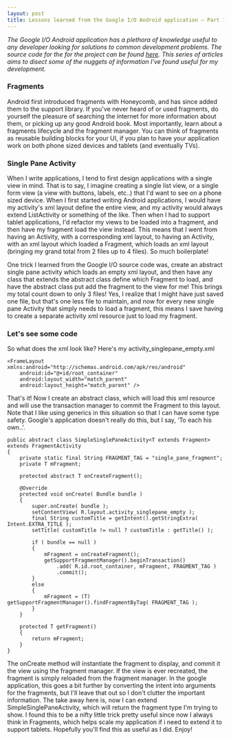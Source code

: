 ```yaml
---
layout: post
title: Lessons learned from the Google I/O Android application – Part 1: Fragments
---
```

*The Google I/O Android application has a plethora of knowledge useful to any developer looking for solutions to common development problems. The source code for the for the project can be found [here](https://code.google.com/p/iosched/). This series of articles aims to disect some of the nuggets of information I've found useful for my development.*

### Fragments

Android first introduced fragments with Honeycomb, and has since added them to the support library. If you've never heard of or used fragments, do yourself the pleasure of searching the internet for more information about them, or picking up any good Android book. Most importantly, learn about a fragments lifecycle and the fragment manager. You can think of fragments as reusable building blocks for your UI, if you plan to have your application work on both phone sized devices and tablets (and eventually TVs).

### Single Pane Activity

When I write applications, I tend to first design applications with a single view in mind. That is to say, I imagine creating a single list view, or a single form view (a view with buttons, labels, etc..) that I'd want to see on a phone sized device. When I first started writing Android applications, I would have my activity's xml layout define the entire view, and my activity would always extend ListActivity or something of the like. Then when I had to support tablet applications, I'd refactor my views to be loaded into a fragment, and then have my fragment load the view instead. This means that I went from having an Activity, with a corresponding xml layout, to having an Activity, with an xml layout which loaded a Fragment, which loads an xml layout (bringing my grand total from 2 files up to 4 files). So much boilerplate!

One trick I learned from the Google I/O source code was, create an abstract single pane activity which loads an empty xml layout, and then have any class that extends the abstract class define which Fragment to load, and have the abstract class put add the fragment to the view for me! This brings my total count down to only 3 files! Yes, I realize that I might have just saved one file, but that's one less file to maintain, and now for every new single pane Activity that simply needs to load a fragment, this means I save having to create a separate activity xml resource just to load my fragment.

### Let's see some code

So what does the xml look like? Here's my activity_singlepane_empty.xml
```
<FrameLayout xmlns:android="http://schemas.android.com/apk/res/android"
    android:id="@+id/root_container"
	android:layout_width="match_parent"
	android:layout_height="match_parent" />
```

That's it! Now I create an abstract class, which will load this xml resource and will use the transaction manager to commit the Fragment to this layout. Note that I like using generics in this situation so that I can have some type safety. Google's application doesn't really do this, but I say, ‘To each his own..'.

```language_java
public abstract class SimpleSinglePaneActivity<T extends Fragment> extends FragmentActivity
{
	private static final String FRAGMENT_TAG = "single_pane_fragment";
	private T mFragment;

	protected abstract T onCreateFragment();

	@Override
	protected void onCreate( Bundle bundle )
	{
		super.onCreate( bundle );
		setContentView( R.layout.activity_singlepane_empty );
		final String customTitle = getIntent().getStringExtra( Intent.EXTRA_TITLE );
		setTitle( customTitle != null ? customTitle : getTitle() );
												        
		if ( bundle == null )
		{
			mFragment = onCreateFragment();
			getSupportFragmentManager().beginTransaction()
				.add( R.id.root_container, mFragment, FRAGMENT_TAG )
				.commit();
		}
		else
		{
			mFragment = (T) getSupportFragmentManager().findFragmentByTag( FRAGMENT_TAG );
		}
	}

	protected T getFragment()
	{
		return mFragment;
	}
}
```

The onCreate method will instantiate the fragment to display, and commit it the view using the fragment manager. If the view is ever recreated, the fragment is simply reloaded from the fragment manager. In the google application, this goes a bit further by converting the intent into arguments for the fragments, but I'll leave that out so I don't clutter the important information. The take away here is, now I can extend SimpleSinglePaneActivity, which will return the fragment type I'm trying to show. I found this to be a nifty little trick pretty useful since now I always think in Fragments, which helps scale my application if i need to extend it to support tablets. Hopefully you'll find this as useful as I did. Enjoy!
